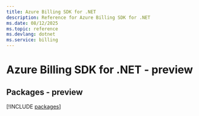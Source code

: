 ```yaml
---
title: Azure Billing SDK for .NET
description: Reference for Azure Billing SDK for .NET
ms.date: 08/12/2025
ms.topic: reference
ms.devlang: dotnet
ms.service: billing
---
```

# Azure Billing SDK for .NET - preview
## Packages - preview
[!INCLUDE [packages](billing-index.md)]